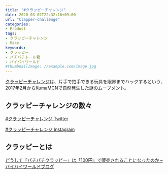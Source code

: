 ```yaml
---
title: "#クラッピーチャレンジ"
date: 2020-03-02T22:32:16+09:00
url: "Clapper-challenge"
categories:
- Product
tags:
- クラッピーチャレンジ
- Make
keywords:
- クラッピー
- パチパチトール君
- バイバイワールド
#thumbnailImage: //example.com/image.jpg
---
```

[クラッピーチャレンジ](https://twitter.com/hashtag/クラッピーチャレンジ)は、片手で拍手できる玩具を限界までハックするという、2017年2月からKumaMCNで自然発生した謎のムーブメント。
<!--more-->

## クラッピーチャレンジの数々

[#クラッピーチャレンジ Twitter](https://twitter.com/hashtag/クラッピーチャレンジ)

[#クラッピーチャレンジ Instagram](https://www.instagram.com/explore/tags/%E3%82%AF%E3%83%A9%E3%83%83%E3%83%94%E3%83%BC%E3%83%81%E3%83%A3%E3%83%AC%E3%83%B3%E3%82%B8/)


## クラッピーとは
[どうして「パチパチクラッピー」は「100円」で販売されることになったのか – バイバイワールドブログ](http://blog.byebyeworld.co.jp/?p=138)

